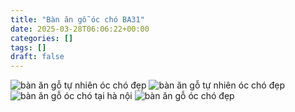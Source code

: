 ```yaml
---
title: "Bàn ăn gỗ óc chó BA31"
date: 2025-03-28T06:06:22+00:00
categories: []
tags: []
draft: false
---
```

![bàn ăn gỗ tự nhiên óc chó đẹp](/img/ban-an/ba31/ban-an-go-oc-cho-ba31-1.webp)
![bàn ăn gỗ tự nhiên óc chó đẹp](/img/ban-an/ba31/ban-an-go-oc-cho-ba31-2.webp)
![bàn ăn gỗ óc chó tại hà nội](/img/ban-an/ba31/ban-an-go-oc-cho-ba31-3.webp)
![bàn ăn gỗ óc chó đẹp](/img/ban-an/ba31/ban-an-go-oc-cho-ba31-4.webp)